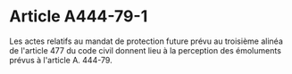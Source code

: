 # Article A444-79-1

Les actes relatifs au mandat de protection future prévu au troisième alinéa de l'article 477 du code civil donnent lieu à la perception des émoluments prévus à l'article A. 444-79.
